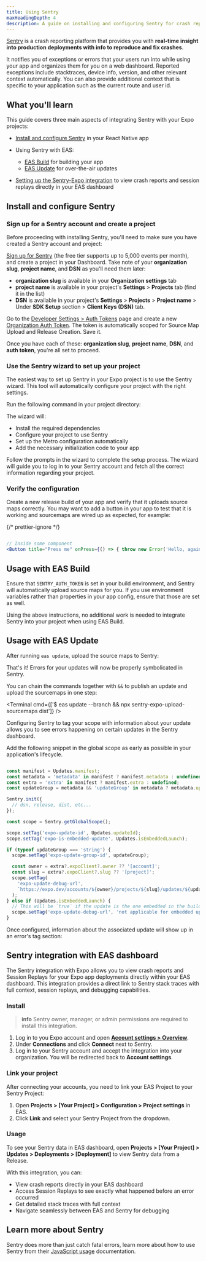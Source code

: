 ```yaml
---
title: Using Sentry
maxHeadingDepth: 4
description: A guide on installing and configuring Sentry for crash reporting.
---
```


[Sentry](http://getsentry.com/) is a crash reporting platform that provides you with **real-time insight into production deployments with info to reproduce and fix crashes**.

It notifies you of exceptions or errors that your users run into while using your app and organizes them for you on a web dashboard. Reported exceptions include stacktraces, device info, version, and other relevant context automatically. You can also provide additional context that is specific to your application such as the current route and user id.

## What you'll learn

This guide covers three main aspects of integrating Sentry with your Expo projects:

- [Install and configure Sentry](#install-and-configure-sentry) in your React Native app

- Using Sentry with EAS:

  - [EAS Build](#usage-with-eas-build) for building your app
  - [EAS Update](#usage-with-eas-update) for over-the-air updates

- [Setting up the Sentry-Expo integration](#sentry-integration-with-eas-dashboard) to view crash reports and session replays directly in your EAS dashboard

## Install and configure Sentry

### Sign up for a Sentry account and create a project

Before proceeding with installing Sentry, you'll need to make sure you have created a Sentry account and project:

<Step label="1.1">

[Sign up for Sentry](https://sentry.io/signup/) (the free tier supports up to 5,000 events per month), and create a project in your
Dashboard. Take note of your **organization slug**, **project name**, and **DSN** as you'll need
them later:

- **organization slug** is available in your **Organization settings** tab
- **project name** is available in your project's **Settings** > **Projects** tab (find it in the list)
- **DSN** is available in your project's **Settings** > **Projects** > **Project name** > Under **SDK Setup** section > **Client Keys (DSN)** tab.

Go to the [Developer Settings > Auth Tokens](https://sentry.io/settings/auth-tokens/) page and create a new [Organization Auth Token](https://docs.sentry.io/account/auth-tokens/#organization-auth-tokens). The token is automatically scoped for Source Map Upload and Release Creation. Save it.

Once you have each of these: **organization slug**, **project name**, **DSN**, and **auth token**, you're all set to proceed.

</Step>

### Use the Sentry wizard to set up your project

The easiest way to set up Sentry in your Expo project is to use the Sentry wizard. This tool will automatically configure your project with the right settings.

Run the following command in your project directory:

The wizard will:

- Install the required dependencies
- Configure your project to use Sentry
- Set up the Metro configuration automatically
- Add the necessary initialization code to your app

Follow the prompts in the wizard to complete the setup process. The wizard will guide you to log in to your Sentry account and fetch all the correct information regarding your project.

### Verify the configuration

Create a new release build of your app and verify that it uploads source maps correctly. You may want to add a button in your app to test that it is working and sourcemaps are wired up as expected, for example:

{/* prettier-ignore */}
```jsx

// Inside some component
<Button title="Press me" onPress={() => { throw new Error('Hello, again, Sentry!'); }}/>
```

## Usage with EAS Build

Ensure that `SENTRY_AUTH_TOKEN` is set in your build environment, and Sentry will automatically upload source maps for you. If you use environment variables rather than properties in your app config, ensure that those are set as well.

Using the above instructions, no additional work is needed to integrate Sentry into your project when using EAS Build.

## Usage with EAS Update

After running `eas update`, upload the source maps to Sentry:

That's it! Errors for your updates will now be properly symbolicated in Sentry.

You can chain the commands together with `&&` to publish an update and upload the sourcemaps in one step:

<Terminal cmd={['$ eas update --branch <branch> && npx sentry-expo-upload-sourcemaps dist']} />

Configuring Sentry to tag your scope with information about your update allows you to see errors happening on certain updates in the Sentry dashboard.

Add the following snippet in the global scope as early as possible in your application's lifecycle.

```js

const manifest = Updates.manifest;
const metadata = 'metadata' in manifest ? manifest.metadata : undefined;
const extra = 'extra' in manifest ? manifest.extra : undefined;
const updateGroup = metadata && 'updateGroup' in metadata ? metadata.updateGroup : undefined;

Sentry.init({
  // dsn, release, dist, etc...
});

const scope = Sentry.getGlobalScope();

scope.setTag('expo-update-id', Updates.updateId);
scope.setTag('expo-is-embedded-update', Updates.isEmbeddedLaunch);

if (typeof updateGroup === 'string') {
  scope.setTag('expo-update-group-id', updateGroup);

  const owner = extra?.expoClient?.owner ?? '[account]';
  const slug = extra?.expoClient?.slug ?? '[project]';
  scope.setTag(
    'expo-update-debug-url',
    `https://expo.dev/accounts/${owner}/projects/${slug}/updates/${updateGroup}`
  );
} else if (Updates.isEmbeddedLaunch) {
  // This will be `true` if the update is the one embedded in the build, and not one downloaded from the updates server.
  scope.setTag('expo-update-debug-url', 'not applicable for embedded updates');
}
```

Once configured, information about the associated update will show up in an error's tag section:

## Sentry integration with EAS dashboard

The Sentry integration with Expo allows you to view crash reports and Session Replays for your Expo app deployments directly within your EAS dashboard. This integration provides a direct link to Sentry stack traces with full context, session replays, and debugging capabilities.

### Install

> **info** Sentry owner, manager, or admin permissions are required to install this integration.

1. Log in to you Expo account and open [**Account settings > Overview**](https://expo.dev/accounts/[your-account]/settings).
2. Under **Connections** and click **Connect** next to Sentry.
3. Log in to your Sentry account and accept the integration into your organization. You will be redirected back to **Account settings**.

### Link your project

After connecting your accounts, you need to link your EAS Project to your Sentry Project:

1. Open **Projects > [Your Project] > Configuration > Project settings** in EAS.
2. Click **Link** and select your Sentry Project from the dropdown.

### Usage

To see your Sentry data in EAS dashboard, open **Projects > [Your Project] > Updates > Deployments > [Deployment]** to view Sentry data from a Release.

With this integration, you can:

- View crash reports directly in your EAS dashboard
- Access Session Replays to see exactly what happened before an error occurred
- Get detailed stack traces with full context
- Navigate seamlessly between EAS and Sentry for debugging

## Learn more about Sentry

Sentry does more than just catch fatal errors, learn more about how to use Sentry from their [JavaScript usage](https://docs.sentry.io/platforms/javascript/) documentation.